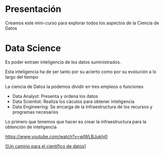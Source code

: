 # Presentación

Creamos este mini-curso para explorar todos los aspectos de la Ciencia de Datos


# Data Science

Es poder extraer inteligencia de los datos suministrados.

Esta inteligencia ha de ser tanto por su acierto como por su evolución a lo largo del tiempo

La ciencia de Datos la podemos dividir en tres empleos o funciones

- Data Analyst: Presenta y ordena los datos
- Data Scientist: Realiza los cáculos para obtener inteligencia
- Data Engineering: Se encarga de la Infraestructura de los recursos y programas necesarios

Lo primero que tenemos que hacer es crear la infraestructura para la obtención de inteligencia

https://www.youtube.com/watch?v=wlWLBJukhj0

[![Un camino para el científico de datos]](https://www.youtube.com/watch?v=wlWLBJukhj0)

